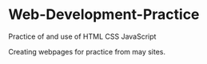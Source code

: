 # Web-Development-Practice
Practice of and use of HTML CSS JavaScript

Creating webpages for practice from may sites.
